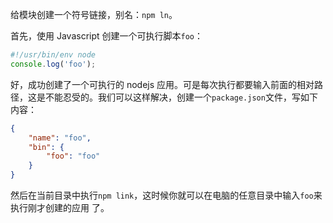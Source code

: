 给模块创建一个符号链接，别名：`npm ln`。

首先，使用 Javascript 创建一个可执行脚本`foo`：

```js
#!/usr/bin/env node
console.log('foo');
```



好，成功创建了一个可执行的 nodejs 应用。可是每次执行都要输入前面的相对路径，这是不能忍受的。我们可以这样解决，创建一个`package.json`文件，写如下内容：

```json
{
    "name": "foo",
    "bin": {
        "foo": "foo"
    }
}
```

然后在当前目录中执行`npm link`，这时候你就可以在电脑的任意目录中输入`foo`来执行刚才创建的应用 了。
